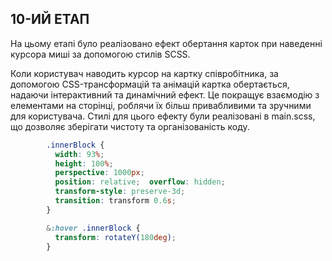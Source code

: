 ## 10-ИЙ ЕТАП
На цьому етапі було реалізовано ефект обертання карток при наведенні курсора миші за допомогою стилів SCSS.

Коли користувач наводить курсор на картку співробітника, за допомогою CSS-трансформацій та анімацій картка обертається, надаючи інтерактивний та динамічний ефект. Це покращує взаємодію з елементами на сторінці, роблячи їх більш привабливими та зручними для користувача. Стилі для цього ефекту були реалізовані в main.scss, що дозволяє зберігати чистоту та організованість коду.

```scss
        .innerBlock {
          width: 93%;
          height: 100%;
          perspective: 1000px;
          position: relative;  overflow: hidden;
          transform-style: preserve-3d;
          transition: transform 0.6s;
        }

        &:hover .innerBlock {
          transform: rotateY(180deg);
        }
